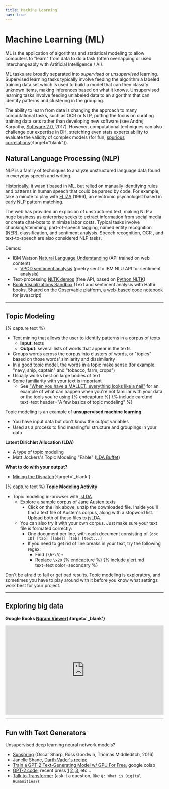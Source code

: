 ```yaml
---
title: Machine Learning
nav: true
---
```


# Machine Learning (ML)

ML is the application of algorithms and statistical modeling to allow computers to "learn" from data to do a task (often overlapping or used interchangeably with Artificial Intelligence / AI).

ML tasks are broadly separated into *supervised* or *unsupervised* learning.
Supervised learning tasks typically involve feeding the algorithm a labeled training data set which is used to build a model that can then classify unknown items, making inferences based on what it knows. 
Unsupervised learning tasks involve feeding unlabeled data to an algorithm that can identify patterns and clustering in the grouping. 

The ability to learn from data is changing the approach to many computational tasks, such as OCR or NLP, putting the focus on curating training data sets rather than developing new software (see Andrej Karpathy, [Software 2.0](https://medium.com/@karpathy/software-2-0-a64152b37c35), 2017).
However, computational techniques can also challenge our expertise in DH, stretching even stats experts ability to evaluate the validity of complex models (for fun, [spurious correlations](http://www.tylervigen.com/spurious-correlations){:target="blank"}).

## Natural Language Processing (NLP)

NLP is a family of techniques to analyze unstructured language data found in everyday speech and writing. 

Historically, it wasn't based in ML, but relied on manually identifying rules and patterns in human speech that could be parsed by code.
For example, take a minute to play with [ELIZA](https://www.masswerk.at/elizabot/eliza.html) (1966), an electronic psychologist based in early NLP pattern matching.

The web has provided an explosion of unstructured text, making NLP a huge business as enterprise seeks to extract information from social media or create chat-bots to minimize labor costs.
Typical tasks involve chunking/stemming, part-of-speech tagging, named entity recognition (NER), classification, and sentiment analysis.
Speech recognition, OCR , and text-to-speech are also considered NLP tasks.

Demos:

- IBM Watson [Natural Language Understanding](https://www.ibm.com/watson/services/natural-language-understanding/) (API trained on web content)
    - [VPOD sentiment analysis](https://uidaholib.github.io/poemchoice/index.html) (poetry sent to IBM NLU API for sentiment analysis)
- Text-processing [NLTK demos](http://text-processing.com/demo/) (free API, based on [Python NLTK](https://www.nltk.org/))
- [Book Visualizations Sandbox](https://observablehq.com/@bmschmidt/book-visualizations-sandbox?htid=pst.000061166424) (Text and sentiment analysis with Hathi books. Shared on the Observable platform, a web-based code notebook for javascript)

-----------------

## Topic Modeling

{% capture text %}
- Text mining that allows the user to identify patterns in a corpus of texts
    - **Input**: texts 
    - **Output**: several lists of words that appear in the texts
- Groups words across the corpus into clusters of words, or "topics" based on those words' similarity and dissimilarity
- In a good topic model, the words in a topic make sense (for example: "navy, ship, captain" and "tobacco, farm, crops")
- Usually works best on large bodies of text
- Some familiarity with your text is important
    - See ["When you have a MALLET, everything looks like a nail"](http://sappingattention.blogspot.com/2012/11/when-you-have-mallet-everything-looks.html) for an example of what can happen when you're not familiar with your data or the tools you're using
{% endcapture %}
{% include card.md text=text header="A few basics of topic modeling" %}

Topic modeling is an example of **unsupervised machine learning**
- You have input data but don't know the output variables
- Used as a process to find meaningful structure and groupings in your data

**Latent Dirichlet Allocation (LDA)**
- A type of topic modeling
- Matt Jockers's Topic Modeling "Fable" ([LDA Buffet](http://www.matthewjockers.net/2011/09/29/the-lda-buffet-is-now-open-or-latent-dirichlet-allocation-for-english-majors/))

**What to do with your output?**
- [Mining the Dispatch](http://dsl.richmond.edu/dispatch/pages/intro){:target='_blank'}

{% capture text %}
**Topic Modeling Activity** 
- Topic modeling in-browser with [jsLDA](https://mimno.infosci.cornell.edu/jsLDA/)
    - Explore a sample corpus of <a href="../data/austen.zip">Jane Austen texts</a>
        - Click on the link above, unzip the downloaded file. Inside you'll find a text file of Austen's corpus, along with a stopword list. Upload both of these files to jsLDA. 
    - You can also try it with your own corpus. Just make sure your text file is formated correctly:
        - One document per line, with each document consisting of `[doc ID] [tab] [label] [tab] [text...]`
        - If you need to get rid of line breaks in your text, try the following regex:
            - Find `(\h*\R)+`
            - Replace `\x20`
{% endcapture %}
{% include alert.md text=text color=secondary %}

Don't be afraid to fail or get bad results. Topic modeling is exploratory, and sometimes you have to play around with it before you know what settings work best for your project.

-----------------

## Exploring big data

**Google Books [Ngram Viewer](https://books.google.com/ngrams){:target='_blank'}**

<div class="p-3">
<div style="position:relative;height:0;padding-bottom:56.25%"><iframe src="https://embed.ted.com/talks/lang/en/what_we_learned_from_5_million_books" width="854" height="480" style="position:absolute;left:0;top:0;width:100%;height:100%" frameborder="0" scrolling="no" allowfullscreen></iframe></div>
</div>

-----------------

## Fun with Text Generators

Unsupervised deep learning neural network models?

- [Sunspring](https://youtu.be/LY7x2Ihqjmc) (Oscar Sharp, Ross Goodwin, Thomas Middleditch, 2016)
- Janelle Shane, [Darth Vader's recipe](https://twitter.com/JanelleCShane/status/1125963320823934976)
- [Train a GPT-2 Text-Generating Model w/ GPU For Free](https://colab.research.google.com/drive/1VLG8e7YSEwypxU-noRNhsv5dW4NfTGce), google colab
- [GPT-2 code](https://github.com/openai/gpt-2), recent press [1](https://openai.com/blog/better-language-models/) [2](https://towardsdatascience.com/openais-gpt-2-the-model-the-hype-and-the-controversy-1109f4bfd5e8), [3](https://www.vox.com/2019/5/15/18623134/openai-language-ai-gpt2-poetry-try-it), etc...
- [Talk to Transformer](https://talktotransformer.com/) (ask it a question, like `Q: What is Digital Humanities?`)
